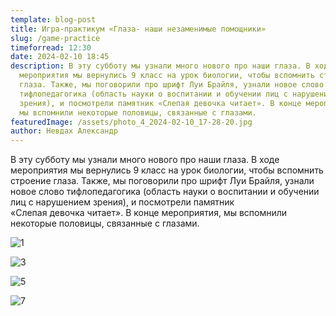 ```yaml
---
template: blog-post
title: Игра-практикум «Глаза- наши незаменимые помощники»
slug: /game-practice
timeforread: 12:30
date: 2024-02-10 18:45
description: В﻿ эту субботу мы узнали много нового про наши глаза. В ходе
  мероприятия мы вернулись 9 класс на урок биологии, чтобы вспомнить строение
  глаза. Также, мы поговорили про шрифт Луи Брайля, узнали новое слово
  тифлопедагогика (область науки о воспитании и обучении лиц с нарушением
  зрения), и посмотрели памятник «Слепая девочка читает». В конце мероприятия,
  мы вспомнили некоторые половицы, связанные с глазами.
featuredImage: /assets/photo_4_2024-02-10_17-28-20.jpg
author: Невдах Александр
---
```

В﻿ эту субботу мы узнали много нового про наши глаза. В ходе мероприятия мы вернулись 9 класс на урок биологии, чтобы вспомнить строение глаза. Также, мы поговорили про шрифт Луи Брайля, узнали новое слово тифлопедагогика (область науки о воспитании и обучении лиц с нарушением зрения), и посмотрели памятник «Слепая девочка читает». В конце мероприятия, мы вспомнили некоторые половицы, связанные с глазами.

![1](/assets/photo_4_2024-02-10_17-28-20.jpg "2")

![3](/assets/photo_2_2024-02-10_17-28-20.jpg "4")

![5](/assets/photo_5_2024-02-10_17-28-20.jpg "6")

![7](/assets/photo_1_2024-02-10_17-28-20.jpg "8")